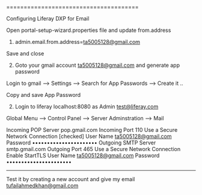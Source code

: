 ======================================

Configuring Liferay DXP for Email

Open portal-setup-wizard.properties file and update from.address

1) admin.email.from.address=ta5005128@gmail.com

Save and close

2) Goto your gmail account <ta5005128@gmail.com> and generate app password

Login to gmail --> Settings --> Search for App Passwords --> Create it ..

Copy and save App Password

2) Login to liferay localhost:8080 as Admin test@liferay.com

Global Menu --> Control Panel --> Server Adminstration --> Mail

Incoming POP Server
pop.gmail.com
Incoming Port
110
Use a Secure Network Connection [checked]
User Name
ta5005128@gmail.com
Password
••••••••••••••••••••••
Outgoing SMTP Server
smtp.gmail.com
Outgoing Port
465
Use a Secure Network Connection
Enable StartTLS
User Name
ta5005128@gmail.com
Password
••••••••••••••••••••••

---------
Test it by creating a new account and give my email 
tufailahmedkhan@gmail.com














